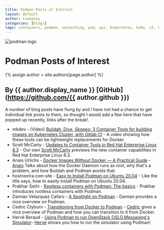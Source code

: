 ```yaml
---
title: Podman Posts of Interest 
layout: default
author: tsweeney  
categories: [blogs]
tags: containers, podman, networking, pod, api, kubernetes, kube, v2, hpc, windows, mac
---
```

![podman logo](https://podman.io/images/podman.svg)

# Podman Posts of Interest 
{% assign author = site.authors[page.author] %}
## By {{ author.display_name }} [GitHub](https://github.com/{{ author.github }})

A number of blog posts have flung by and I have not had a chance to get individual
link posts to them, so thought I would add a few here that have popped up recently,
links after the break!.

<!--readmore-->
  *  mkdev - (Video) [Buildah, Dive, Skopeo: 3 Container Tools for building images on Kubernetes Cluster, with Gitlab CI](https://www.youtube.com/watch?v=aViKsSEGwOc&feature=emb_logo) - A video showing how these tools can be lightweight replacements for Docker.
  *  Scott McCarty - [Updates to Container Tools in Red Hat Enterprise Linux 8.3](https://www.redhat.com/en/blog/updates-container-tools-red-hat-enterprise-linux-83) - Our own [Scott McCarty](https://twitter.com/fatherlinux) previews the new container capabilities in Red Hat Enterprise Linux 8.3.
  *  Anais Urlichs - [Docker Images Without Docker — A Practical Guide](https://codefresh.io/devops/docker-images-without-docker-practical-guide/) - [Anais](https://codefresh.io/author/anais-codefresh/) Talks about how the Docker Daemon runs as root, why that's a problem, and how Buildah and Podman avoids that.
  * hostnextra.com site - [Easy to Install Podman on Ubuntu 20.04](https://www.hostnextra.com/kb/easy-to-install-podman-on-ubuntu-20-04/) - Like the title says, how to easily install Podman on Ubuntu 20.04.
  * Prakhar Sethi - [Rootless containers with Podman: The basics](https://developers.redhat.com/blog/2020/09/25/rootless-containers-with-podman-the-basics/) - Prakhar introduces rootless containers with Podman.
  * Damian Velazquez Cafaro - [A Spotlight on Podman](https://caylent.com/spotlight-on-podman) - Damian provides a nice overview on Podman.
  * Cedric Clyburn - [Transitioning from Docker to Podman](https://developers.redhat.com/blog/2020/11/19/transitioning-from-docker-to-podman/?utm_campaign=VSHNtimer&utm_content=147487702&utm_medium=social&utm_source=twitter&hss_channel=tw-2851142013) - [Cedric](https://developers.redhat.com/blog/author/cclyburn/) gives a nice overview of Podman and how you can transition to it from Docker.
  * Hervé Beraud - [Using Podman to run OpenStack OSLO.Messaging's Simulator](https://herve.beraud.io/openstack/oslo.messaging/podman/rabbitmq/2020/12/04/using-podman-to-run-openstack-oslo-messaging-simulator.html)- [Hervé](https://herve.beraud.io/) shows you how to run the simulator using Podman! 
